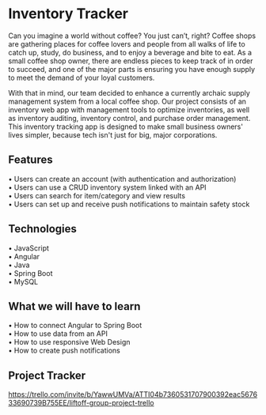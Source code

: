 # Inventory Tracker

Can you imagine a world without coffee? You just can’t, right? Coffee shops are gathering places for coffee lovers and people from all walks of life to catch up, study, do business, and to enjoy a beverage and bite to eat. As a small coffee shop owner, there are endless pieces to keep track of in order to succeed, and one of the major parts is ensuring you have enough supply to meet the demand of your loyal customers.

With that in mind, our team decided to enhance a currently archaic supply management system from a local coffee shop. Our project consists of an inventory web app with management tools to optimize inventories, as well as inventory auditing, inventory control, and purchase order management. This inventory tracking app is designed to make small business owners' lives simpler, because tech isn't just for big, major corporations.

## Features

• Users can create an account (with authentication and authorization)<br />
• Users can use a CRUD inventory system linked with an API<br />
• Users can search for item/category and view results<br />
• Users can set up and receive push notifications to maintain safety stock

## Technologies

• JavaScript<br />
• Angular<br />
• Java<br />
• Spring Boot<br />
• MySQL

## What we will have to learn

• How to connect Angular to Spring Boot<br />
• How to use data from an API<br />
• How to use responsive Web Design<br />
• How to create push notifications<br />


## Project Tracker

https://trello.com/invite/b/YawwUMVa/ATTI04b7360531707900392eac567633690739B755EE/liftoff-group-project-trello

